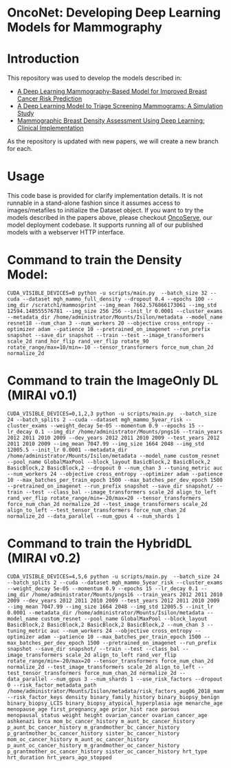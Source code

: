 # OncoNet: Developing Deep Learning Models for Mammography

# Introduction
This repository was used to develop the models described in:

- [A Deep Learning Mammography-Based Model for Improved Breast Cancer Risk Prediction](https://pubs.rsna.org/doi/)
- [A Deep Learning Model to Triage Screening Mammograms: A Simulation Study](https://pubs.rsna.org/doi/10.1148/radiol.2019182908)
- [Mammographic Breast Density Assessment Using
Deep Learning: Clinical Implementation](https://pubs.rsna.org/doi/10.1148/radiol.2018180694)

As the repository is updated with new papers, we will create a new branch for each.

# Usage
This code base is provided for clarify implementation details. It is not runnable in a stand-alone fashion since it assumes access to images/metafiles to initialize the Dataset object. If you want to try the models described in the papers above, please checkout [OncoServe](https://github.com/yala/OncoServe_Public), our model deployment codebase. It supports running all of our published models with a webserver HTTP interface.

# Command to train the Density Model:
```
CUDA_VISIBLE_DEVICES=0 python -u scripts/main.py  --batch_size 32 --cuda --dataset mgh_mammo_full_density --dropout 0.4 --epochs 100 --img_dir /scratch1/mammosprint --img_mean 7662.576866173061 --img_std 12594.148555576781 --img_size 256 256 --init_lr 0.0001 --cluster_exams --metadata_dir /home/administrator/Mounts/Isilon/metadata --model_name resnet18 --num_chan 3 --num_workers 20 --objective cross_entropy --optimizer adam --patience 10 --pretrained_on_imagenet --run_prefix snapshot --save_dir snapshot --train --test --image_transformers scale_2d rand_hor_flip rand_ver_flip rotate_90 rotate_range/max=10/min=-10 --tensor_transformers force_num_chan_2d normalize_2d
```

# Command to train the ImageOnly DL (MIRAI v0.1)
```
CUDA_VISIBLE_DEVICES=0,1,2,3 python -u scripts/main.py  --batch_size 24 --batch_splits 2 --cuda --dataset mgh_mammo_5year_risk --cluster_exams --weight_decay 5e-05 --momentum 0.9 --epochs 15 --lr_decay 0.1 --img_dir /home/administrator/Mounts/pngs16 --train_years 2012 2011 2010 2009 --dev_years 2012 2011 2010 2009 --test_years 2012 2011 2010 2009 --img_mean 7047.99 --img_size 1664 2048 --img_std 12005.5 --init_lr 0.0001 --metadata_dir /home/administrator/Mounts/Isilon/metadata --model_name custom_resnet --pool_name GlobalMaxPool --block_layout BasicBlock,2 BasicBlock,2 BasicBlock,2 BasicBlock,2 --dropout 0 --num_chan 3 --tuning_metric auc --num_workers 24 --objective cross_entropy --optimizer adam --patience 10 --max_batches_per_train_epoch 1500 --max_batches_per_dev_epoch 1500 --pretrained_on_imagenet --run_prefix snapshot --save_dir snapshot/ --train --test --class_bal --image_transformers scale_2d align_to_left rand_ver_flip rotate_range/min=-20/max=20 --tensor_transformers force_num_chan_2d normalize_2d --test_image_transformers scale_2d align_to_left --test_tensor_transformers force_num_chan_2d normalize_2d --data_parallel --num_gpus 4 --num_shards 1
```

# Command to train the HybridDL (MIRAI v0.2)
```
CUDA_VISIBLE_DEVICES=4,5,6 python -u scripts/main.py  --batch_size 24 --batch_splits 2 --cuda --dataset mgh_mammo_5year_risk --cluster_exams --weight_decay 5e-05 --momentum 0.9 --epochs 15 --lr_decay 0.1 --img_dir /home/administrator/Mounts/pngs16 --train_years 2012 2011 2010 2009 --dev_years 2012 2011 2010 2009 --test_years 2012 2011 2010 2009 --img_mean 7047.99 --img_size 1664 2048 --img_std 12005.5 --init_lr 0.0001 --metadata_dir /home/administrator/Mounts/Isilon/metadata --model_name custom_resnet --pool_name GlobalMaxPool --block_layout BasicBlock,2 BasicBlock,2 BasicBlock,2 BasicBlock,2 --num_chan 3 --tuning_metric auc --num_workers 24 --objective cross_entropy --optimizer adam --patience 10 --max_batches_per_train_epoch 1500 --max_batches_per_dev_epoch 1500 --pretrained_on_imagenet --run_prefix snapshot --save_dir snapshot/ --train --test --class_bal --image_transformers scale_2d align_to_left rand_ver_flip rotate_range/min=-20/max=20 --tensor_transformers force_num_chan_2d normalize_2d --test_image_transformers scale_2d align_to_left --test_tensor_transformers force_num_chan_2d normalize_2d --data_parallel --num_gpus 3 --num_shards 1 --use_risk_factors --dropout 0 --risk_factor_metadata_path /home/administrator/Mounts/Isilon/metadata/risk_factors_aug06_2018_mammo_and_mri.json --risk_factor_keys density binary_family_history binary_biopsy_benign binary_biopsy_LCIS binary_biopsy_atypical_hyperplasia age menarche_age menopause_age first_pregnancy_age prior_hist race parous menopausal_status weight height ovarian_cancer ovarian_cancer_age ashkenazi brca mom_bc_cancer_history m_aunt_bc_cancer_history p_aunt_bc_cancer_history m_grandmother_bc_cancer_history p_grantmother_bc_cancer_history sister_bc_cancer_history mom_oc_cancer_history m_aunt_oc_cancer_history p_aunt_oc_cancer_history m_grandmother_oc_cancer_history p_grantmother_oc_cancer_history sister_oc_cancer_history hrt_type hrt_duration hrt_years_ago_stopped
```
